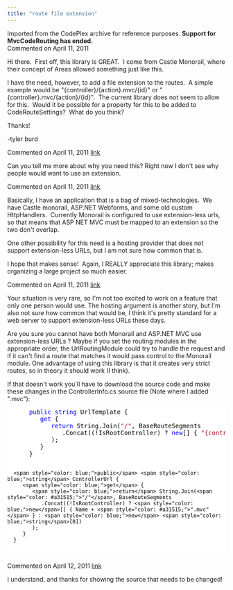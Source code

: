 ```yaml
---
title: "route file extension"
---
```

<div class="note">
   Imported from the CodePlex archive for reference purposes. <b>Support for MvcCodeRouting has ended.</b></div>
<div id="post595502" class="discussion-comment op">
   <div class="discussion-header">Commented on 
      <time datetime="2011-04-11T12:56:31.56-07:00" title="2011-04-11T12:56:31.56-07:00">April 11, 2011</time>
   </div>
   <div class="discussion-message">
<p>Hi there. &nbsp;First off, this library is GREAT. &nbsp;I come from Castle Monorail, where their concept of Areas allowed something just like this.</p>
<p>I have the need, however, to add a file extension to the routes. &nbsp;A simple example would be &quot;{controller}/{action}.mvc/{id}&quot; or &quot;{controller}.mvc/{action}/{id}&quot;. &nbsp;The current library does not seem to allow for this. &nbsp;Would it be possible for
 a property for this to be added to CodeRouteSettings? &nbsp;What do you think?</p>
<p>Thanks!</p>
<p>-tyler burd</p>
</div>
</div>
<div id="post595553" class="discussion-comment">
   <div class="discussion-header">Commented on 
      <time datetime="2011-04-11T14:33:18.267-07:00" title="2011-04-11T14:33:18.267-07:00">April 11, 2011</time> <a href="#post595553" class="post-link">link</a></div>
   <div class="discussion-message"><p>Can you tell me more about why you need this? Right now I don't see why people would want to use an extension.</p></div>
</div>
<div id="post595554" class="discussion-comment">
   <div class="discussion-header">Commented on 
      <time datetime="2011-04-11T14:38:11.18-07:00" title="2011-04-11T14:38:11.18-07:00">April 11, 2011</time> <a href="#post595554" class="post-link">link</a></div>
   <div class="discussion-message"><p>Basically, I have an application that is a bag of mixed-technologies. &nbsp;We have Castle monorail, ASP.NET Webforms, and some old custom HttpHandlers. &nbsp;Currently Monorail is configured to use extension-less urls, so that means that ASP NET MVC must be mapped to an extension so the two don't overlap.</p>
<p>One other possibility for this need is a hosting provider that does not support extension-less URLs, but I am not sure how common that is.</p>
<p>I hope that makes sense! &nbsp;Again, I REALLY appreciate this library; makes organizing a large project so much easier.</p></div>
</div>
<div id="post595612" class="discussion-comment">
   <div class="discussion-header">Commented on 
      <time datetime="2011-04-11T18:26:44.98-07:00" title="2011-04-11T18:26:44.98-07:00">April 11, 2011</time> <a href="#post595612" class="post-link">link</a></div>
   <div class="discussion-message"><p>Your situation is very rare, so I'm not too excited to work on a feature that only one person would use. The hosting argument is another story, but I'm also not sure how common that would be, I think it's pretty standard for a web server to support extension-less URLs these days.</p>
<p>Are you sure you cannot have both Monorail and ASP.NET MVC use extension-less URLs ? Maybe if you set the routing modules in the appropriate order, the UrlRoutingModule could try to handle the request and if it can't find a route that matches it would pass control to the Monorail module. One advantage of using this library is that it creates very strict routes, so in theory it should work (I think).</p>
<p>If that doesn't work you'll have to download the source code and make these changes in the ControllerInfo.cs source file (Note where I added ".mvc"):</p>
<p>
<div style="color: black; background-color: white;">
<pre>      <span style="color: blue;">public</span> <span style="color: blue;">string</span> UrlTemplate {
         <span style="color: blue;">get</span> {
            <span style="color: blue;">return</span> String.Join(<span style="color: #a31515;">"/"</span>, BaseRouteSegments
               .Concat((!IsRootController) ? <span style="color: blue;">new</span>[] { <span style="color: #a31515;">"{controller}"</span> + <span style="color: #a31515;">".mvc"</span> } : <span style="color: blue;">new</span> <span style="color: blue;">string</span>[0])
            );
         }
      }

      <span style="color: blue;">public</span> <span style="color: blue;">string</span> ControllerUrl {
         <span style="color: blue;">get</span> {
            <span style="color: blue;">return</span> String.Join(<span style="color: #a31515;">"/"</span>, BaseRouteSegments
               .Concat((!IsRootController) ? <span style="color: blue;">new</span>[] { Name + <span style="color: #a31515;">".mvc"</span> } : <span style="color: blue;">new</span> <span style="color: blue;">string</span>[0])
            );
         }
      }
</pre>
</div>
</p></div>
</div>
<div id="post596215" class="discussion-comment">
   <div class="discussion-header">Commented on 
      <time datetime="2011-04-12T14:51:03.413-07:00" title="2011-04-12T14:51:03.413-07:00">April 12, 2011</time> <a href="#post596215" class="post-link">link</a></div>
   <div class="discussion-message"><p>I understand, and thanks for showing the source that needs to be changed!</p></div>
</div>